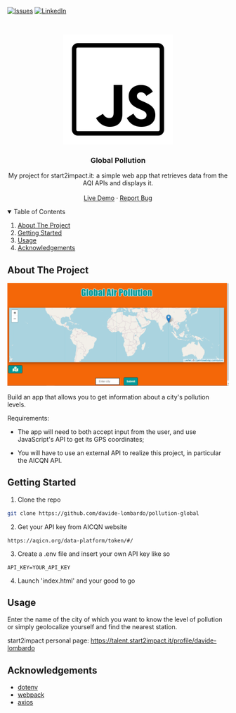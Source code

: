 

<!-- PROJECT SHIELDS -->
<!--
*** I'm using markdown "reference style" links for readability.
*** Reference links are enclosed in brackets [ ] instead of parentheses ( ).
*** See the bottom of this document for the declaration of the reference variables
*** for contributors-url, forks-url, etc. This is an optional, concise syntax you may use.
*** https://www.markdownguide.org/basic-syntax/#reference-style-links
-->

[![Issues][issues-shield]][issues-url]
[![LinkedIn][linkedin-shield]][linkedin-url]

<!-- PROJECT LOGO -->
<br />
<p align="center">
  <a href="https://pollution-global.netlify.app/" target="_blank">
    <img src="./src/img/logo.png" alt="Screenshot">
  </a>

  <h3 align="center">Global Pollution</h3>

  <p align="center">
   My project for start2impact.it: a simple web app that retrieves data from the AQI APIs and displays it.
    <br />
    <br />
    <a href="https://pollution-global.netlify.app/" target="_blank">Live Demo</a>
    ·
    <a href="https://github.com/davide-lombardo/pollution-global/issues">Report Bug</a>
  </p>
</p>

<!-- TABLE OF CONTENTS -->
<details open="open">
  <summary>Table of Contents</summary>
  <ol>
    <li>
      <a href="#about-the-project">About The Project</a>
    </li>
    <li><a href="#getting-started">Getting Started</a></li>
    <li><a href="#usage">Usage</a></li>
    <li><a href="#acknowledgements">Acknowledgements</a></li>
  </ol>
</details>

<!-- ABOUT THE PROJECT -->

## About The Project

[![Website Screenshot][product-screenshot]](https://pollution-global.netlify.app/)

Build an app that allows you to get information about a city's pollution levels.

Requirements:

- The app will need to both accept input from the user, and use JavaScript's API to get its GPS coordinates;

- You will have to use an external API to realize this project, in particular the AICQN API.

<!-- GETTING STARTED -->

## Getting Started

1. Clone the repo

```sh
git clone https://github.com/davide-lombardo/pollution-global
```

2. Get your API key from AICQN website

```url
https://aqicn.org/data-platform/token/#/
```

3. Create a .env file and insert your own API key like so

```env
API_KEY=YOUR_API_KEY
```

4. Launch 'index.html' and your good to go

<!-- USAGE -->

## Usage

Enter the name of the city of which you want to know the level of pollution or simply geolocalize yourself and find the nearest station.

<!-- CONTACT -->

start2impact personal page: https://talent.start2impact.it/profile/davide-lombardo

<!-- ACKNOWLEDGEMENTS -->

## Acknowledgements

- [dotenv](https://github.com/motdotla/dotenv)
- [webpack](https://webpack.js.org/)
- [axios](https://github.com/axios/axios)

<!-- MARKDOWN LINKS & IMAGES -->

[issues-shield]: https://img.shields.io/github/issues/davide-lombardo/polution-global/repo.svg?style=for-the-badge
[issues-url]: https://github.com/davide-lombardo/pollution-global/issues
[linkedin-shield]: https://img.shields.io/badge/-LinkedIn-black.svg?style=for-the-badge&logo=linkedin&colorB=555
[linkedin-url]: https://www.linkedin.com/in/davide-lombardo-profile/
[product-screenshot]: ./src/img/screenshot.png
